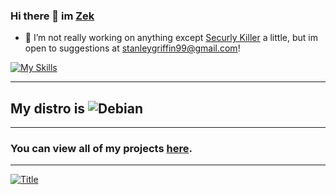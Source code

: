 ### Hi there 👋 im [Zek](https://github.com/zek-c) <div>


- 🔭 I’m not really working on anything except [Securly Killer](https://github.com/zek-c/Securly-Kill-V111) a little, but im open to suggestions at stanleygriffin99@gmail.com!


[![My Skills](https://skillicons.dev/icons?i=js,html,css,c,py)](https://skillicons.dev)

<hr>

## My distro is ![Debian](https://img.shields.io/badge/Debian-D70A53?style=for-the-badge&logo=debian&logoColor=white)

<hr>

### You can view all of my projects [here](https://github.com/zek-c?tab=repositories).

<hr>
  
[![Title](https://github-readme-stats.vercel.app/api?username=zek-c&show=stars%20earned,commits,%20issues,%20contributed&type=bar)](https://github-readme-stats.vercel.app/api?username=zek-c&show=stars%20earned,commits,%20issues,%20contributed&type=bar)

